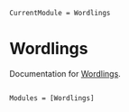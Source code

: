 ```@meta
CurrentModule = Wordlings
```

# Wordlings

Documentation for [Wordlings](https://github.com/idjotherwise/Wordlings.jl).

```@index
```

```@autodocs
Modules = [Wordlings]
```
